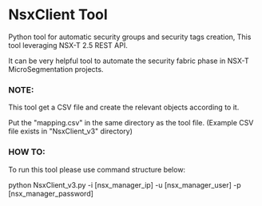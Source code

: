 NsxClient Tool
==============

Python tool for automatic security groups and security tags creation, This tool leveraging NSX-T 2.5 REST API.

It can be very helpful tool to automate the security fabric phase in NSX-T MicroSegmentation projects.

### NOTE:

This tool get a CSV file and create the relevant objects according to it.

Put the "mapping.csv" in the same directory as the tool file. (Example CSV file exists in "NsxClient_v3" directory)

### HOW TO:

To run this tool please use command structure below:

python NsxClient_v3.py -i [nsx_manager_ip] -u [nsx_manager_user] -p [nsx_manager_password]

